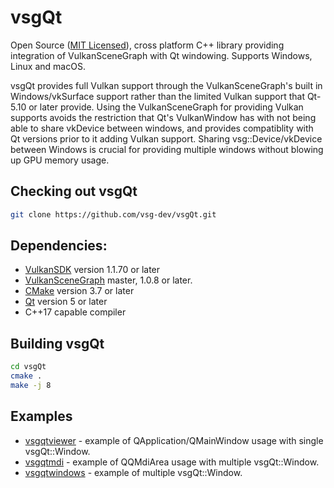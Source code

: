 # vsgQt
Open Source ([MIT Licensed](LICENSE.md)), cross platform C++ library providing integration of VulkanSceneGraph with Qt windowing. Supports Windows, Linux and macOS.

vsgQt provides full Vulkan support through the VulkanSceneGraph's built in Windows/vkSurface support rather than the limited Vulkan support that Qt-5.10 or later provide. Using the VulkanSceneGraph for providing Vulkan supports avoids the restriction that Qt's VulkanWindow has with not being able to share vkDevice between windows, and provides compatiblity with Qt versions prior to it adding Vulkan support.  Sharing vsg::Device/vkDevice between Windows is crucial for providing multiple windows without blowing up GPU memory usage.

## Checking out vsgQt

~~~ sh
git clone https://github.com/vsg-dev/vsgQt.git
~~~

## Dependencies:

* [VulkanSDK](https://www.lunarg.com/vulkan-sdk/) version 1.1.70 or later
* [VulkanSceneGraph](https://github.com/vsg-dev/VulkanSceneGraph) master, 1.0.8 or later.
* [CMake](https://cmake.org/) version 3.7 or later
* [Qt](https://www.qt.io/) version 5 or later
* C++17 capable compiler

## Building vsgQt

~~~ sh
cd vsgQt
cmake .
make -j 8
~~~

## Examples

* [vsgqtviewer](examples/vsgqtviewer/main.cpp) - example of QApplication/QMainWindow usage with single vsgQt::Window.
* [vsgqtmdi](examples/vsgqtmdi/main.cpp) - example of QQMdiArea usage with multiple vsgQt::Window.
* [vsgqtwindows](examples/vsgqtwindows/main.cpp) - example of multiple vsgQt::Window.
